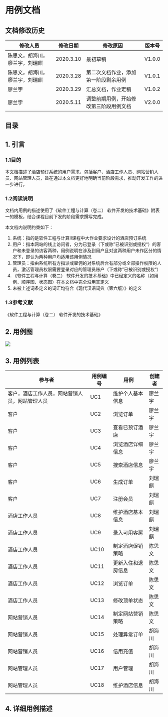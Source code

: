 # 用例文档

## 文档修改历史

 | 修改人员              | 修改日期       | 修改原因     | 版本号       |
 | -------------------------------- | ----------------- | ----------------------------- | -------------- |
 | 陈思文，胡海川，廖兰宇，刘瑞麒 | 2020.3.10 | 最初草稿 | V1.0.0 |
 | 陈思文，胡海川，廖兰宇，刘瑞麒 | 2020.3.28 | 第二次文档作业，添加第一阶段剩余用例 | V1.0.1 |
 | 廖兰宇 | 2020.3.29 | 汇总文档，作业定稿 | V1.0.2 |
 | 廖兰宇 | 2020.5.11 | 调整前期用例，开始修改第三阶段用例文档 | V2.0.0 | 

## 目录

## 1. 引言

### 1.1目的

本文档描述了酒店预订系统的用户需求，包括客户、酒店工作人员、网站营销人员、网站管理人员，旨在通过本文档更好地明确当前阶段需求，推动开发工作的进一步进行。

### 1.2阅读说明

文档内用例的描述使用了《软件工程与计算（卷二） 软件开发的技术基础》附表一的模板，结合课程目前下发的阶段需求撰写完成。

本文档内说明约束如下：

1. 系统：指的是软件工程与计算Ⅱ课程中大作业要求设计的酒店预订系统
2. 用户：指本网站的线上访问者，分为已登录（下或称”已被识别或授权“）的客户和未登录的访客两种，用例说明在涉及到用户且对这两种用户未作区分的情况下，即认为两种用户均适用该用例情况
3. 管理员：指由系统所有方指派或雇佣的对系统后台有部分或全部操作权限的人员，激活管理员权限需要登录对应的管理员账户（下或称”已被识别或授权“）
4. 《软件工程与计算（卷二） 软件开发的技术基础》中已经定义的名称（如用例、顺序图、状态图）在本文档中完全沿用其定义
5. 未被上述词条定义的词汇均符合《现代汉语词典（第六版）》的定义

### 1.3参考文献

《软件工程与计算（卷二） 软件开发的技术基础》

## 2. 用例图

![](https://homework2020.oss-cn-hangzhou.aliyuncs.com/%E9%85%92%E5%BA%97%E9%A2%84%E8%AE%A2%E7%94%A8%E4%BE%8B%E5%9B%BE.png)

## 3. 用例列表

  | 参与者 | 用例编号 | 用例 | 创建者 |
  | ------------------------------------------ | --- | ---------- | -------- |
  | 客户，酒店工作人员，网站营销人员，网站管理人员  | UC1 | 维护个人基本信息 | 廖兰宇 |
  | 客户 | UC2 | 浏览订单 | 廖兰宇 |
  | 客户 | UC3 | 查看已预订酒店 | 廖兰宇 |
  | 客户 | UC4 | 浏览酒店详细信息 | 廖兰宇 |
  | 客户 | UC5 | 搜索酒店信息 | 廖兰宇 |
  | 客户 | UC6 | 生成订单 | 刘瑞麒 |
  | 客户 | UC7 | 注册会员 | 刘瑞麒 |
  | 酒店工作人员 | UC8 | 维护酒店基本信息 | 刘瑞麒 |
  | 酒店工作人员 | UC9 | 录入可用客房 | 刘瑞麒 |
  | 酒店工作人员 | UC10 | 制定酒店促销策略 | 陈思文 |
  | 酒店工作人员 | UC11 | 更新入住和退房信息 | 陈思文 |
  | 酒店工作人员 | UC12 | 浏览订单 | 陈思文 |
  | 酒店工作人员 | UC13 | 修改顶单状态 | 陈思文 |
  | 网站营销人员 | UC14 | 制定网站营销策略 | 陈思文 |
  | 网站营销人员 | UC15 | 处理异常订单 | 胡海川 |
  | 网站营销人员 | UC16 | 信用充值 |  胡海川 |
  | 网站管理人员 | UC17 | 用户管理 | 胡海川 |
  | 网站管理人员 | UC18 | 维护酒店信息 | 胡海川 |

## 4. 详细用例描述